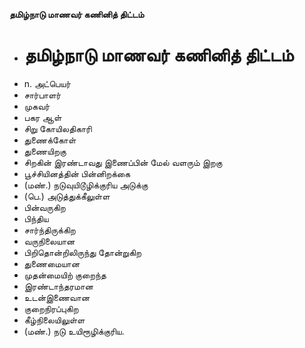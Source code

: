 **தமிழ்நாடு மாணவர் கணினித் திட்டம்**
- # தமிழ்நாடு மாணவர் கணினித் திட்டம்
- n. அட்பெயர்
- சார்பாளர்
- முகவர்
- பகர ஆள்
- சிறு கோயிலதிகாரி
- துணைக்கோள்
- துணையிறகு
- சிறகின் இரண்டாவது இணைப்பின் மேல் வளரும் இறகு
- பூச்சியினத்தின் பின்னிறக்கை
- (மண்.) நடுவுயிடூழிக்குரிய அடுக்கு
- (பெ.) அடுத்துக்கீலுள்ள
- பின்வருகிற
- பிந்திய
- சார்ந்திருக்கிற
- வருநிலையான
- பிறிதொன்றிலிருந்து தோன்றுகிற
- துணைமையான
- முதன்மையிற் குறைந்த
- இரண்டாந்தரமான
- உடன்இணைவான
- குறைநிரப்புகிற
- கீழ்நிலையிலுள்ள
- (மண்.) நடு உயிரூழிக்குரிய.

